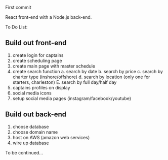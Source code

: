 First commit

React front-end with a Node.js back-end. 

To Do List:

Build out front-end
------------------------
1. create login for captains
2. create scheduling page
3. create main page with master schedule
4. create search function
  a. search by date
  b. search by price
  c. search by charter type (inshore/offshore)
  d. search by location (only one for starters, charleston)
  E. search by full day/half day
5. captains profiles on display
6. social media icons
7. setup social media pages (instagram/facebook/youtube)


Build out back-end
-------------------------
1. choose database
2. choose domain name
3. host on AWS (amazon web services)
4. wire up database


To be continued...
